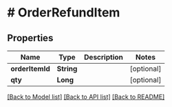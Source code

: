 # # OrderRefundItem


## Properties 


Name | Type | Description | Notes
------------ | ------------- | ------------- | -------------
**orderItemId**| **String** |   | [optional]
**qty**| **Long** |   | [optional]


[[Back to Model list]](../../README.md#models) [[Back to API list]](../../README.md#endpoints) [[Back to README]](../../README.md)


